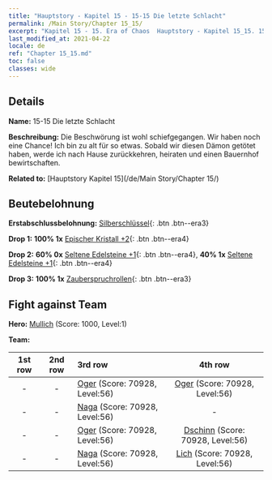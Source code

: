 ```yaml
---
title: "Hauptstory - Kapitel 15 - 15-15 Die letzte Schlacht"
permalink: /Main Story/Chapter 15_15/
excerpt: "Kapitel 15 - 15. Era of Chaos  Hauptstory - Kapitel 15_15. 15-15 Die letzte Schlacht"
last_modified_at: 2021-04-22
locale: de
ref: "Chapter 15_15.md"
toc: false
classes: wide
---
```


## Details

 **Name:** 15-15 Die letzte Schlacht

 **Beschreibung:** Die Beschwörung ist wohl schiefgegangen. Wir haben noch eine Chance! Ich bin zu alt für so etwas. Sobald wir diesen Dämon getötet haben, werde ich nach Hause zurückkehren, heiraten und einen Bauernhof bewirtschaften.

 **Related to:** [Hauptstory Kapitel 15](/de/Main Story/Chapter 15/)

## Beutebelohnung

 **Erstabschlussbelohnung:** [Silberschlüssel](/ItemsDE/con_693/){: .btn .btn--era3}

 **Drop 1:** **100% 1x** [Epischer Kristall +2](/ItemsDE/mat_52/){: .btn .btn--era4}

 **Drop 2:** **60% 0x** [Seltene Edelsteine +1](/ItemsDE/mat_44/){: .btn .btn--era4}, **40% 1x** [Seltene Edelsteine +1](/ItemsDE/mat_44/){: .btn .btn--era4}

 **Drop 3:** **100% 1x** [Zauberspruchrollen](/ItemsDE/con_694/){: .btn .btn--era3}


## Fight against Team
 **Hero:** [Mullich](/de/heroes/Mullich/) (Score: 1000, Level:1)

 **Team:**


  | 1st row | 2nd row | 3rd row | 4th row |
  |:----:|:----:|:----|:----:|
  | - | - | [Oger](/de/units/Ogre/) (Score: 70928, Level:56)  | [Oger](/de/units/Ogre/) (Score: 70928, Level:56)  |
  | - | - | [Naga](/de/units/Naga/) (Score: 70928, Level:56)  | - |
  | - | - | [Oger](/de/units/Ogre/) (Score: 70928, Level:56)  | [Dschinn](/de/units/Genie/) (Score: 70928, Level:56)  |
  | - | - | [Naga](/de/units/Naga/) (Score: 70928, Level:56)  | [Lich](/de/units/Lich/) (Score: 70928, Level:56)  |


